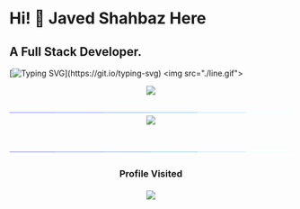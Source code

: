 # Hi! 👋  Javed Shahbaz Here

## A Full Stack Developer.

[![Typing SVG](https://readme-typing-svg.demolab.com/?lines=A+Full-Stack+developer.;+Haveing+developement+experience;+of+04+months.;)](https://git.io/typing-svg)
<img src="./line.gif">

<div align="center"> 
<img src=https://github-readme-stats.vercel.app/api?username=Javed-Shahbaz&show_icons=true&count_private=true" width='500' /><br><br>
<img src="./line.gif">
<img src="https://streak-stats.demolab.com/?user=Javed-Shahbaz" width='500'/> 
</div><br><br>
<img src="./line.gif">

<h3 align="center"> 
  Profile Visited <br><br>
  <img src="https://profile-counter.glitch.me/Javed-Shahbaz/count.svg" />
</h3><br>                     
